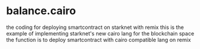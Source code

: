 # balance.cairo
the coding for deploying smartcontract on starknet with remix
this  is the example of implementing starknet's new cairo lang for the blockchain space
the function is to deploy smartcontract with cairo compatible lang on remix
